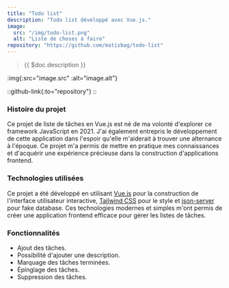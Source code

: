 ```yaml
---
title: "Todo list"
description: "Todo list développé avec Vue.js."
image:
  src: "/img/todo-list.png"
  alt: "Liste de choses à faire"
repository: "https://github.com/matisbag/todo-list"
---
```


> {{ $doc.description }}

:img{:src="image.src" :alt="image.alt"}

::github-link{:to="repository"}
::

### Histoire du projet

Ce projet de liste de tâches en Vue.js est né de ma volonté d'explorer ce framework JavaScript en 2021. J'ai également entrepris le développement de cette application dans l'espoir qu'elle m'aiderait à trouver une alternance à l'époque. Ce projet m'a permis de mettre en pratique mes connaissances et d'acquérir une expérience précieuse dans la construction d'applications frontend.

### Technologies utilisées

Ce projet a été développé en utilisant [Vue.js](https://vuejs.org/) pour la construction de l'interface utilisateur interactive, [Tailwind CSS](https://tailwindcss.com/) pour le style et [json-server](https://github.com/typicode/json-server) pour fake database. Ces technologies modernes et simples m'ont permis de créer une application frontend efficace pour gérer les listes de tâches.

### Fonctionnalités

- Ajout des tâches.
- Possibilité d'ajouter une description.
- Marquage des tâches terminées.
- Épinglage des tâches.
- Suppression des tâches.
